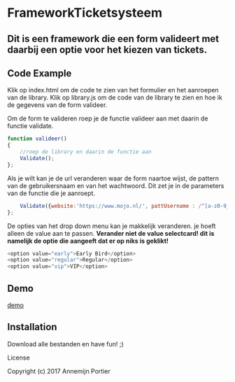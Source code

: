 # FrameworkTicketsysteem
<h2>Dit is een framework die een form valideert met daarbij een optie voor het kiezen van tickets.</h2>

## Code Example
Klik op index.html om de code te zien van het formulier en het aanroepen van de library.
Klik op library.js om de code van de library te zien en hoe ik de gegevens van de form valideer.

Om de form te valideren roep je de functie valideer aan met daarin de functie validate.

```javascript
function valideer()
{
    //roep de library en daarin de functie aan
    Validate();
};
```

Als je wilt kan je de url veranderen waar de form naartoe wijst, de pattern van de gebruikersnaam en van het wachtwoord. Dit zet je in de parameters van de functie die je aanroept.

```javascript
    Validate({website:'https://www.mojo.nl/', pattUsername : /^[a-z0-9_-]{3,15}$/, pattPassword : /(?=.*\d)(?=.*[a-z])(?=.*[A-Z]).{6,}/}); //verander de url van de variabele website, pattern van de gebruikersnaam en van het wachtwoord
};
```

De opties van het drop down menu kan je makkelijk veranderen. je hoeft alleen de value aan te passen.  **Verander niet de value selectcard! dit is namelijk de optie die aangeeft dat er op niks is geklikt!**
```javascript                    
<option value="early">Early Bird</option>
<option value="regular">Regular</option>
<option value="vip">VIP</option>
```

## Demo
[demo](http://i315962.iris.fhict.nl/ticketsysteem/framework.html)


## Installation
Download alle bestanden en have fun! ;)


License

Copyright (c) 2017 Annemijn Portier
